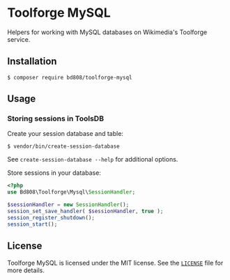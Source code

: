 Toolforge MySQL
===============

Helpers for working with MySQL databases on Wikimedia's Toolforge service.

Installation
------------

```
$ composer require bd808/toolforge-mysql
```

Usage
-----

### Storing sessions in ToolsDB

Create your session database and table:

```
$ vendor/bin/create-session-database
```

See `create-session-database --help` for additional options.

Store sessions in your database:
```php
<?php
use Bd808\Toolforge\Mysql\SessionHandler;

$sessionHandler = new SessionHandler();
session_set_save_handler( $sessionHandler, true );
session_register_shutdown();
session_start();
```

License
-------

Toolforge MySQL is licensed under the MIT license. See the
[`LICENSE`](LICENSE) file for more details.
